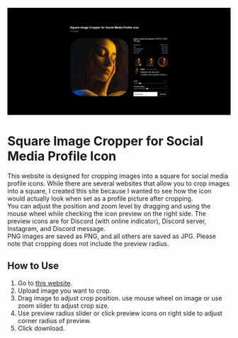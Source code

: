 ![preview.png](preview.png)

# Square Image Cropper for Social Media Profile Icon
This website is designed for cropping images into a square for social media profile icons. While there are several websites that allow you to crop images into a square, I created this site because I wanted to see how the icon would actually look when set as a profile picture after cropping.  
You can adjust the position and zoom level by dragging and using the mouse wheel while checking the icon preview on the right side. The preview icons are for Discord (with online indicator), Discord server, Instagram, and Discord message.  
PNG images are saved as PNG, and all others are saved as JPG. Please note that cropping does not include the preview radius.

## How to Use
1. Go to [this website](https://sheetau.github.io/cropimage.github.io/).
2. Upload image you want to crop.
3. Drag image to adjust crop position. use mouse wheel on image or use zoom slider to adjust crop size.
4. Use preview radius slider or click preview icons on right side to adjust corner radius of preview.
5. Click download.
